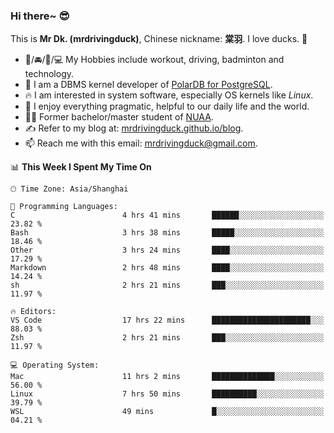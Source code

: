 ### Hi there~ 😎

This is **Mr Dk. (mrdrivingduck)**, Chinese nickname: **棠羽**. I love ducks. 🦆

- 💪/🚘/🏸/💻 My Hobbies include workout, driving, badminton and technology.
- 🍊 I am a DBMS kernel developer of [PolarDB for PostgreSQL](https://github.com/ApsaraDB/PolarDB-for-PostgreSQL).
- 🔥 I am interested in system software, especially OS kernels like *Linux*.
- 🔧 I enjoy everything pragmatic, helpful to our daily life and the world.
- 👨‍🎓 Former bachelor/master student of [NUAA](https://en.wikipedia.org/wiki/Nanjing_University_of_Aeronautics_and_Astronautics).
- ✍ Refer to my blog at: [mrdrivingduck.github.io/blog](https://mrdrivingduck.github.io/blog/).
- 📫 Reach me with this email: [mrdrivingduck@gmail.com](mailto:mrdrivingduck@gmail.com).

<!--START_SECTION:waka-->
📊 **This Week I Spent My Time On** 

```text
🕑︎ Time Zone: Asia/Shanghai

💬 Programming Languages: 
C                        4 hrs 41 mins       ██████░░░░░░░░░░░░░░░░░░░   23.82 % 
Bash                     3 hrs 38 mins       █████░░░░░░░░░░░░░░░░░░░░   18.46 % 
Other                    3 hrs 24 mins       ████░░░░░░░░░░░░░░░░░░░░░   17.29 % 
Markdown                 2 hrs 48 mins       ████░░░░░░░░░░░░░░░░░░░░░   14.24 % 
sh                       2 hrs 21 mins       ███░░░░░░░░░░░░░░░░░░░░░░   11.97 % 

🔥 Editors: 
VS Code                  17 hrs 22 mins      ██████████████████████░░░   88.03 % 
Zsh                      2 hrs 21 mins       ███░░░░░░░░░░░░░░░░░░░░░░   11.97 % 

💻 Operating System: 
Mac                      11 hrs 2 mins       ██████████████░░░░░░░░░░░   56.00 % 
Linux                    7 hrs 50 mins       ██████████░░░░░░░░░░░░░░░   39.79 % 
WSL                      49 mins             █░░░░░░░░░░░░░░░░░░░░░░░░   04.21 % 
```


<!--END_SECTION:waka-->

<!-- ![Mr Dk.'s GitHub Stats](https://github-readme-stats.vercel.app/api?username=mrdrivingduck&count_private&show_icons=true&theme=buefy) -->

<!-- ![Most Used Languages](https://github-readme-stats.vercel.app/api/top-langs/?username=mrdrivingduck&exclude_repo=mips32-CPU,snort-tcp-socket&theme=buefy&layout=compact&langs_count=10) -->


<!--
**mrdrivingduck/mrdrivingduck** is a ✨ _special_ ✨ repository because its `README.md` (this file) appears on your GitHub profile.

Here are some ideas to get you started:

- 🔭 I’m currently working on ...
- 🌱 I’m currently learning ...
- 👯 I’m looking to collaborate on ...
- 🤔 I’m looking for help with ...
- 💬 Ask me about ...
- 📫 How to reach me: ...
- 😄 Pronouns: ...
- ⚡ Fun fact: ...
-->
